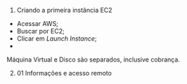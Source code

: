 1. Criando a primeira instância EC2

- Acessar AWS;
- Buscar por EC2;
- Clicar em _Launch Instance_;
- 
Máquina Virtual e Disco são separados, inclusive cobrança.

2. 01 Informações e acesso remoto



